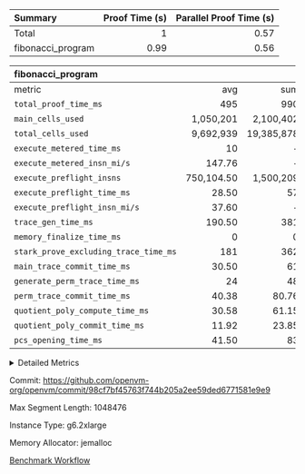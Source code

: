 | Summary | Proof Time (s) | Parallel Proof Time (s) |
|:---|---:|---:|
| Total |  1 |  0.57 |
| fibonacci_program |  0.99 |  0.56 |


| fibonacci_program |||||
|:---|---:|---:|---:|---:|
|metric|avg|sum|max|min|
| `total_proof_time_ms ` |  495 |  990 |  561 |  429 |
| `main_cells_used     ` |  1,050,201 |  2,100,402 |  1,064,416 |  1,035,986 |
| `total_cells_used    ` |  9,692,939 |  19,385,878 |  9,708,170 |  9,677,708 |
| `execute_metered_time_ms` |  10 | -          | -          | -          |
| `execute_metered_insn_mi/s` |  147.76 | -          |  147.76 |  147.76 |
| `execute_preflight_insns` |  750,104.50 |  1,500,209 |  873,000 |  627,209 |
| `execute_preflight_time_ms` |  28.50 |  57 |  32 |  25 |
| `execute_preflight_insn_mi/s` |  37.60 | -          |  39.45 |  35.74 |
| `trace_gen_time_ms   ` |  190.50 |  381 |  195 |  186 |
| `memory_finalize_time_ms` |  0 |  0 |  0 |  0 |
| `stark_prove_excluding_trace_time_ms` |  181 |  362 |  193 |  169 |
| `main_trace_commit_time_ms` |  30.50 |  61 |  33 |  28 |
| `generate_perm_trace_time_ms` |  24 |  48 |  28 |  20 |
| `perm_trace_commit_time_ms` |  40.38 |  80.76 |  42.89 |  37.87 |
| `quotient_poly_compute_time_ms` |  30.58 |  61.15 |  34.09 |  27.06 |
| `quotient_poly_commit_time_ms` |  11.92 |  23.85 |  12.37 |  11.47 |
| `pcs_opening_time_ms ` |  41.50 |  83 |  42 |  41 |



<details>
<summary>Detailed Metrics</summary>

|  | keygen_time_ms | app_prove_time_ms |
| --- | --- |
|  | 325 | 1,149 | 

| group | prove_segment_time_ms | memory_to_vec_partition_time_ms | fri.log_blowup | execute_metered_time_ms | execute_metered_insns | execute_metered_insn_mi/s | compute_user_public_values_proof_time_ms |
| --- | --- | --- | --- | --- | --- | --- | --- |
| fibonacci_program | 429 | 41 | 1 | 10 | 1,500,209 | 147.76 | 144 | 

| group | air_name | quotient_deg | interactions | constraints |
| --- | --- | --- | --- | --- |
| fibonacci_program | AccessAdapterAir<16> | 2 | 5 | 12 | 
| fibonacci_program | AccessAdapterAir<2> | 2 | 5 | 12 | 
| fibonacci_program | AccessAdapterAir<32> | 2 | 5 | 12 | 
| fibonacci_program | AccessAdapterAir<4> | 2 | 5 | 12 | 
| fibonacci_program | AccessAdapterAir<8> | 2 | 5 | 12 | 
| fibonacci_program | BitwiseOperationLookupAir<8> | 2 | 2 | 4 | 
| fibonacci_program | MemoryMerkleAir<8> | 2 | 4 | 39 | 
| fibonacci_program | PersistentBoundaryAir<8> | 2 | 3 | 7 | 
| fibonacci_program | PhantomAir | 2 | 3 | 5 | 
| fibonacci_program | Poseidon2PeripheryAir<BabyBearParameters>, 1> | 2 | 1 | 286 | 
| fibonacci_program | ProgramAir | 1 | 1 | 4 | 
| fibonacci_program | RangeTupleCheckerAir<2> | 1 | 1 | 4 | 
| fibonacci_program | Rv32HintStoreAir | 2 | 18 | 28 | 
| fibonacci_program | VariableRangeCheckerAir | 1 | 1 | 4 | 
| fibonacci_program | VmAirWrapper<Rv32BaseAluAdapterAir, BaseAluCoreAir<4, 8> | 2 | 20 | 37 | 
| fibonacci_program | VmAirWrapper<Rv32BaseAluAdapterAir, LessThanCoreAir<4, 8> | 2 | 18 | 40 | 
| fibonacci_program | VmAirWrapper<Rv32BaseAluAdapterAir, ShiftCoreAir<4, 8> | 2 | 24 | 91 | 
| fibonacci_program | VmAirWrapper<Rv32BranchAdapterAir, BranchEqualCoreAir<4> | 2 | 11 | 20 | 
| fibonacci_program | VmAirWrapper<Rv32BranchAdapterAir, BranchLessThanCoreAir<4, 8> | 2 | 13 | 35 | 
| fibonacci_program | VmAirWrapper<Rv32CondRdWriteAdapterAir, Rv32JalLuiCoreAir> | 2 | 10 | 18 | 
| fibonacci_program | VmAirWrapper<Rv32JalrAdapterAir, Rv32JalrCoreAir> | 2 | 16 | 20 | 
| fibonacci_program | VmAirWrapper<Rv32LoadStoreAdapterAir, LoadSignExtendCoreAir<4, 8> | 2 | 18 | 33 | 
| fibonacci_program | VmAirWrapper<Rv32LoadStoreAdapterAir, LoadStoreCoreAir<4> | 2 | 17 | 40 | 
| fibonacci_program | VmAirWrapper<Rv32MultAdapterAir, DivRemCoreAir<4, 8> | 2 | 25 | 84 | 
| fibonacci_program | VmAirWrapper<Rv32MultAdapterAir, MulHCoreAir<4, 8> | 2 | 24 | 31 | 
| fibonacci_program | VmAirWrapper<Rv32MultAdapterAir, MultiplicationCoreAir<4, 8> | 2 | 19 | 19 | 
| fibonacci_program | VmAirWrapper<Rv32RdWriteAdapterAir, Rv32AuipcCoreAir> | 2 | 12 | 14 | 
| fibonacci_program | VmConnectorAir | 2 | 5 | 11 | 

| group | air_name | segment | rows | prep_cols | perm_cols | main_cols | cells |
| --- | --- | --- | --- | --- | --- | --- | --- |
| fibonacci_program | AccessAdapterAir<8> | 0 | 64 |  | 16 | 17 | 2,112 | 
| fibonacci_program | AccessAdapterAir<8> | 1 | 64 |  | 16 | 17 | 2,112 | 
| fibonacci_program | BitwiseOperationLookupAir<8> | 0 | 65,536 | 3 | 8 | 2 | 655,360 | 
| fibonacci_program | BitwiseOperationLookupAir<8> | 1 | 65,536 | 3 | 8 | 2 | 655,360 | 
| fibonacci_program | MemoryMerkleAir<8> | 0 | 256 |  | 16 | 32 | 12,288 | 
| fibonacci_program | MemoryMerkleAir<8> | 1 | 256 |  | 16 | 32 | 12,288 | 
| fibonacci_program | PersistentBoundaryAir<8> | 0 | 64 |  | 12 | 20 | 2,048 | 
| fibonacci_program | PersistentBoundaryAir<8> | 1 | 64 |  | 12 | 20 | 2,048 | 
| fibonacci_program | PhantomAir | 0 | 1 |  | 12 | 6 | 18 | 
| fibonacci_program | Poseidon2PeripheryAir<BabyBearParameters>, 1> | 0 | 256 |  | 8 | 300 | 78,848 | 
| fibonacci_program | Poseidon2PeripheryAir<BabyBearParameters>, 1> | 1 | 256 |  | 8 | 300 | 78,848 | 
| fibonacci_program | ProgramAir | 0 | 8,192 |  | 8 | 10 | 147,456 | 
| fibonacci_program | ProgramAir | 1 | 8,192 |  | 8 | 10 | 147,456 | 
| fibonacci_program | RangeTupleCheckerAir<2> | 0 | 524,288 | 2 | 8 | 1 | 4,718,592 | 
| fibonacci_program | RangeTupleCheckerAir<2> | 1 | 524,288 | 2 | 8 | 1 | 4,718,592 | 
| fibonacci_program | Rv32HintStoreAir | 0 | 4 |  | 44 | 32 | 304 | 
| fibonacci_program | VariableRangeCheckerAir | 0 | 262,144 | 2 | 8 | 1 | 2,359,296 | 
| fibonacci_program | VariableRangeCheckerAir | 1 | 262,144 | 2 | 8 | 1 | 2,359,296 | 
| fibonacci_program | VmAirWrapper<Rv32BaseAluAdapterAir, BaseAluCoreAir<4, 8> | 0 | 524,288 |  | 52 | 36 | 46,137,344 | 
| fibonacci_program | VmAirWrapper<Rv32BaseAluAdapterAir, BaseAluCoreAir<4, 8> | 1 | 524,288 |  | 52 | 36 | 46,137,344 | 
| fibonacci_program | VmAirWrapper<Rv32BaseAluAdapterAir, LessThanCoreAir<4, 8> | 0 | 262,144 |  | 40 | 37 | 20,185,088 | 
| fibonacci_program | VmAirWrapper<Rv32BaseAluAdapterAir, LessThanCoreAir<4, 8> | 1 | 131,072 |  | 40 | 37 | 10,092,544 | 
| fibonacci_program | VmAirWrapper<Rv32BranchAdapterAir, BranchEqualCoreAir<4> | 0 | 131,072 |  | 28 | 26 | 7,077,888 | 
| fibonacci_program | VmAirWrapper<Rv32BranchAdapterAir, BranchEqualCoreAir<4> | 1 | 131,072 |  | 28 | 26 | 7,077,888 | 
| fibonacci_program | VmAirWrapper<Rv32BranchAdapterAir, BranchLessThanCoreAir<4, 8> | 0 | 4 |  | 32 | 32 | 256 | 
| fibonacci_program | VmAirWrapper<Rv32BranchAdapterAir, BranchLessThanCoreAir<4, 8> | 1 | 2 |  | 32 | 32 | 128 | 
| fibonacci_program | VmAirWrapper<Rv32CondRdWriteAdapterAir, Rv32JalLuiCoreAir> | 0 | 65,536 |  | 28 | 18 | 3,014,656 | 
| fibonacci_program | VmAirWrapper<Rv32CondRdWriteAdapterAir, Rv32JalLuiCoreAir> | 1 | 65,536 |  | 28 | 18 | 3,014,656 | 
| fibonacci_program | VmAirWrapper<Rv32JalrAdapterAir, Rv32JalrCoreAir> | 0 | 4 |  | 36 | 28 | 256 | 
| fibonacci_program | VmAirWrapper<Rv32JalrAdapterAir, Rv32JalrCoreAir> | 1 | 16 |  | 36 | 28 | 1,024 | 
| fibonacci_program | VmAirWrapper<Rv32LoadStoreAdapterAir, LoadStoreCoreAir<4> | 0 | 32 |  | 52 | 41 | 2,976 | 
| fibonacci_program | VmAirWrapper<Rv32LoadStoreAdapterAir, LoadStoreCoreAir<4> | 1 | 64 |  | 52 | 41 | 5,952 | 
| fibonacci_program | VmAirWrapper<Rv32RdWriteAdapterAir, Rv32AuipcCoreAir> | 0 | 8 |  | 28 | 20 | 384 | 
| fibonacci_program | VmAirWrapper<Rv32RdWriteAdapterAir, Rv32AuipcCoreAir> | 1 | 4 |  | 28 | 20 | 192 | 
| fibonacci_program | VmConnectorAir | 0 | 2 | 1 | 16 | 5 | 42 | 
| fibonacci_program | VmConnectorAir | 1 | 2 | 1 | 16 | 5 | 42 | 

| group | segment | trace_gen_time_ms | total_proof_time_ms | total_cells_used | total_cells | system_trace_gen_time_ms | stark_prove_excluding_trace_time_ms | single_trace_gen_time_ms | quotient_poly_compute_time_ms | quotient_poly_commit_time_ms | query phase_time_ms | perm_trace_commit_time_ms | pcs_opening_time_ms | partially_prove_time_ms | open_time_ms | memory_finalize_time_ms | main_trace_commit_time_ms | main_cells_used | generate_perm_trace_time_ms | execute_preflight_time_ms | execute_preflight_insns | execute_preflight_insn_mi/s | evaluate matrix_time_ms | eval_and_commit_quotient_time_ms | build fri inputs_time_ms | OpeningProverGpu::open_time_ms |
| --- | --- | --- | --- | --- | --- | --- | --- | --- | --- | --- | --- | --- | --- | --- | --- | --- | --- | --- | --- | --- | --- | --- | --- | --- | --- | --- |
| fibonacci_program | 0 | 195 | 561 | 9,677,708 | 84,395,212 | 195 | 193 | 0 | 34.09 | 12.37 | 4 | 42.89 | 41 | 71 | 41 | 0 | 33 | 1,035,986 | 28 | 25 | 873,000 | 35.74 | 14 | 46 | 0 | 41 | 
| fibonacci_program | 1 | 186 | 429 | 9,708,170 | 74,305,770 | 186 | 169 | 1 | 27.06 | 11.47 | 4 | 37.87 | 42 | 59 | 42 | 0 | 28 | 1,064,416 | 20 | 32 | 627,209 | 39.45 | 11 | 38 | 0 | 42 | 

| group | segment | trace_height_constraint | weighted_sum | threshold |
| --- | --- | --- | --- | --- |
| fibonacci_program | 0 | 0 | 1,966,190 | 2,013,265,921 | 
| fibonacci_program | 0 | 1 | 5,374,472 | 2,013,265,921 | 
| fibonacci_program | 0 | 2 | 983,095 | 2,013,265,921 | 
| fibonacci_program | 0 | 3 | 5,374,428 | 2,013,265,921 | 
| fibonacci_program | 0 | 4 | 832 | 2,013,265,921 | 
| fibonacci_program | 0 | 5 | 320 | 2,013,265,921 | 
| fibonacci_program | 0 | 6 | 3,604,544 | 2,013,265,921 | 
| fibonacci_program | 0 | 7 |  | 2,013,265,921 | 
| fibonacci_program | 0 | 8 | 18,229,833 | 2,013,265,921 | 
| fibonacci_program | 1 | 0 | 1,704,112 | 2,013,265,921 | 
| fibonacci_program | 1 | 1 | 4,588,240 | 2,013,265,921 | 
| fibonacci_program | 1 | 2 | 852,056 | 2,013,265,921 | 
| fibonacci_program | 1 | 3 | 4,588,308 | 2,013,265,921 | 
| fibonacci_program | 1 | 4 | 832 | 2,013,265,921 | 
| fibonacci_program | 1 | 5 | 320 | 2,013,265,921 | 
| fibonacci_program | 1 | 6 | 3,211,304 | 2,013,265,921 | 
| fibonacci_program | 1 | 7 |  | 2,013,265,921 | 
| fibonacci_program | 1 | 8 | 15,871,124 | 2,013,265,921 | 

</details>


Commit: https://github.com/openvm-org/openvm/commit/98cf7bf45763f744b205a2ee59ded6771581e9e9

Max Segment Length: 1048476

Instance Type: g6.2xlarge

Memory Allocator: jemalloc

[Benchmark Workflow](https://github.com/openvm-org/openvm/actions/runs/18575642918)
